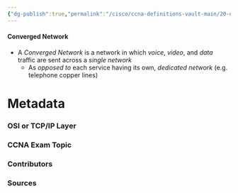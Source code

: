 ```yaml
---
{"dg-publish":true,"permalink":"/cisco/ccna-definitions-vault-main/20-definitions/converged-network/","tags":["defs_ccna"]}
---
```


#### Converged Network
- A *Converged Network* is a network in which *voice*, *video*, and *data* traffic are sent across a *single network*
	- As *opposed to* each service having its own, *dedicated network* (e.g. telephone copper lines)





# Metadata
### OSI or TCP/IP Layer

### CCNA Exam Topic

### Contributors

### Sources

